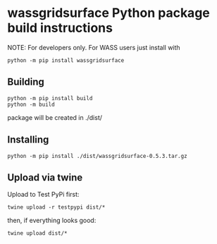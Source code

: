 # wassgridsurface Python package build instructions

NOTE: For developers only. For WASS users just install with

```
python -m pip install wassgridsurface
```

## Building

```
python -m pip install build
python -m build
```

package will be created in ./dist/


## Installing

```
python -m pip install ./dist/wassgridsurface-0.5.3.tar.gz
```

## Upload via twine

Upload to Test PyPi first:

```
twine upload -r testpypi dist/*
```

then, if everything looks good:

```
twine upload dist/*
```
